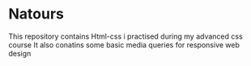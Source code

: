 # Natours
This repository contains Html-css i practised during my advanced css course
It also conatins some basic media queries for responsive web design
